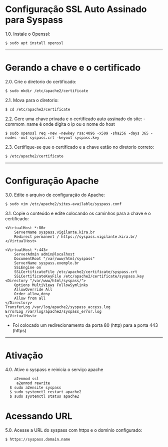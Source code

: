 # Configuração SSL Auto Assinado para Syspass

1.0. Instale o Openssl:

    $ sudo apt install openssl

---

# Gerando a chave e o certificado

2.0. Crie o diretorio do certificado:

    $ sudo mkdir /etc/apache2/certificate

2.1. Mova para o diretorio:

    $ cd /etc/apache2/certificate

2.2. Gere uma chave privada e o certificado auto assinado do site:
    - commom_name é onde digita o ip ou o nome do host 
    
    $ sudo openssl req -new -newkey rsa:4096 -x509 -sha256 -days 365 -nodes -out syspass.crt -keyout syspass.key

2.3. Certifique-se que o certificado e a chave estão no diretorio correto:

    $ /etc/apache2/certificate

---

# Configuração Apache

3.0. Edite o arquivo de configuração do Apache:

    $ sudo vim /etc/apache2/sites-available/syspass.conf
    
3.1. Copie o conteúdo e edite colocando os caminhos para a chave e o certificado:

    <VirtualHost *:80>
        ServerName syspass.vigilante.kira.br
        Redirect permanent / https://syspass.vigilante.kira.br/
    </VirtualHost>

    <VirtualHost *:443>
        ServerAdmin admin@localhost
        DocumentRoot "/var/www/html/syspass"
        ServerName syspass.exemplo.br
        SSLEngine on
        SSLCertificateFile /etc/apache2/certificate/syspass.crt
        SSLCertificateKeyFile /etc/apache2/certificate/syspass.key
    <Directory "/var/www/html/syspass/">
        Options MultiViews FollowSymlinks
        AllowOverride All
        Order allow,deny
        Allow from all
    </Directory>
    TransferLog /var/log/apache2/syspass_access.log
    ErrorLog /var/log/apache2/syspass_error.log
    </VirtualHost>

- Foi colocado um redirecionamento da porta 80 (http) para a porta 443 (https)

---

# Ativação

4.0. Ative o syspass e reinicia o serviço apache

       
        a2enmod ssl
         a2enmod rewrite
      $ sudo a2ensite syspass
      $ sudo systemctl restart apache2
      $ sudo systemctl status apache2

# Acessando URL

5.0. Acesse a URL do syspass com https e o dominio configurado:

    $ https://syspass.domain.name 














 
